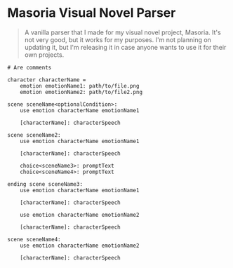 # Masoria Visual Novel Parser

> A vanilla parser that I made for my visual novel project, Masoria. It's not very good, but it works for my purposes. I'm not planning on updating it, but I'm releasing it in case anyone wants to use it for their own projects.

```masoria
# Are comments

character characterName =
    emotion emotionName1: path/to/file.png
    emotion emotionName2: path/to/file2.png

scene sceneName<optionalCondition>:
    use emotion characterName emotionName1

    [characterName]: characterSpeech

scene sceneName2:
    use emotion characterName emotionName1

    [characterName]: characterSpeech

    choice<sceneName3>: promptText
    choice<sceneName4>: promptText

ending scene sceneName3:
    use emotion characterName emotionName1

    [characterName]: characterSpeech

    use emotion characterName emotionName2

    [characterName]: characterSpeech

scene sceneName4:
    use emotion characterName emotionName2

    [characterName]: characterSpeech
```
